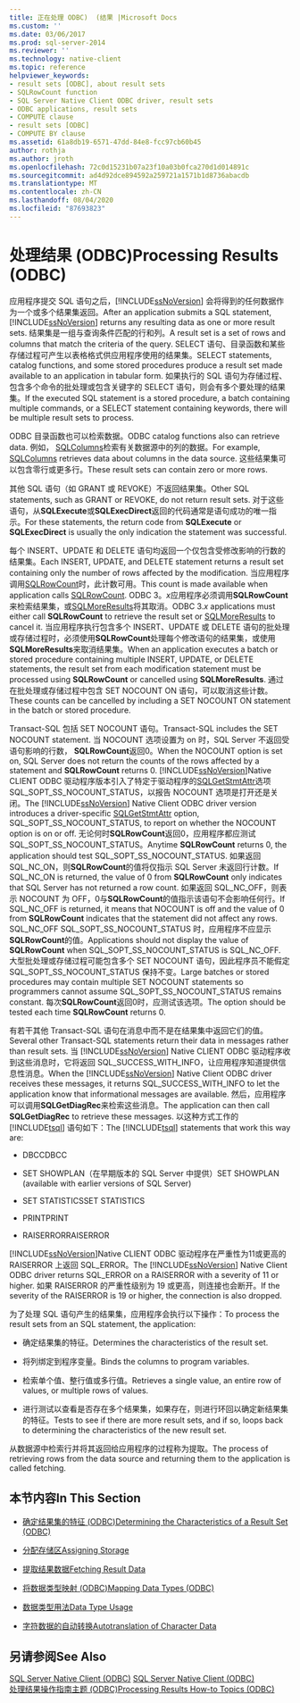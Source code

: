 ```yaml
---
title: 正在处理 ODBC)  (结果 |Microsoft Docs
ms.custom: ''
ms.date: 03/06/2017
ms.prod: sql-server-2014
ms.reviewer: ''
ms.technology: native-client
ms.topic: reference
helpviewer_keywords:
- result sets [ODBC], about result sets
- SQLRowCount function
- SQL Server Native Client ODBC driver, result sets
- ODBC applications, result sets
- COMPUTE clause
- result sets [ODBC]
- COMPUTE BY clause
ms.assetid: 61a8db19-6571-47dd-84e8-fcc97cb60b45
author: rothja
ms.author: jroth
ms.openlocfilehash: 72c0d15231b07a23f10a03b0fca270d1d014891c
ms.sourcegitcommit: ad4d92dce894592a259721a1571b1d8736abacdb
ms.translationtype: MT
ms.contentlocale: zh-CN
ms.lasthandoff: 08/04/2020
ms.locfileid: "87693823"
---
```

# <a name="processing-results-odbc"></a><span data-ttu-id="8d8ad-102">处理结果 (ODBC)</span><span class="sxs-lookup"><span data-stu-id="8d8ad-102">Processing Results (ODBC)</span></span>
  <span data-ttu-id="8d8ad-103">应用程序提交 SQL 语句之后，[!INCLUDE[ssNoVersion](../../includes/ssnoversion-md.md)] 会将得到的任何数据作为一个或多个结果集返回。</span><span class="sxs-lookup"><span data-stu-id="8d8ad-103">After an application submits a SQL statement, [!INCLUDE[ssNoVersion](../../includes/ssnoversion-md.md)] returns any resulting data as one or more result sets.</span></span> <span data-ttu-id="8d8ad-104">结果集是一组与查询条件匹配的行和列。</span><span class="sxs-lookup"><span data-stu-id="8d8ad-104">A result set is a set of rows and columns that match the criteria of the query.</span></span> <span data-ttu-id="8d8ad-105">SELECT 语句、目录函数和某些存储过程可产生以表格格式供应用程序使用的结果集。</span><span class="sxs-lookup"><span data-stu-id="8d8ad-105">SELECT statements, catalog functions, and some stored procedures produce a result set made available to an application in tabular form.</span></span> <span data-ttu-id="8d8ad-106">如果执行的 SQL 语句为存储过程、包含多个命令的批处理或包含关键字的 SELECT 语句，则会有多个要处理的结果集。</span><span class="sxs-lookup"><span data-stu-id="8d8ad-106">If the executed SQL statement is a stored procedure, a batch containing multiple commands, or a SELECT statement containing keywords, there will be multiple result sets to process.</span></span>  
  
 <span data-ttu-id="8d8ad-107">ODBC 目录函数也可以检索数据。</span><span class="sxs-lookup"><span data-stu-id="8d8ad-107">ODBC catalog functions also can retrieve data.</span></span> <span data-ttu-id="8d8ad-108">例如， [SQLColumns](../native-client-odbc-api/sqlcolumns.md)检索有关数据源中的列的数据。</span><span class="sxs-lookup"><span data-stu-id="8d8ad-108">For example, [SQLColumns](../native-client-odbc-api/sqlcolumns.md) retrieves data about columns in the data source.</span></span> <span data-ttu-id="8d8ad-109">这些结果集可以包含零行或更多行。</span><span class="sxs-lookup"><span data-stu-id="8d8ad-109">These result sets can contain zero or more rows.</span></span>  
  
 <span data-ttu-id="8d8ad-110">其他 SQL 语句（如 GRANT 或 REVOKE）不返回结果集。</span><span class="sxs-lookup"><span data-stu-id="8d8ad-110">Other SQL statements, such as GRANT or REVOKE, do not return result sets.</span></span> <span data-ttu-id="8d8ad-111">对于这些语句，从**SQLExecute**或**SQLExecDirect**返回的代码通常是语句成功的唯一指示。</span><span class="sxs-lookup"><span data-stu-id="8d8ad-111">For these statements, the return code from **SQLExecute** or **SQLExecDirect** is usually the only indication the statement was successful.</span></span>  
  
 <span data-ttu-id="8d8ad-112">每个 INSERT、UPDATE 和 DELETE 语句均返回一个仅包含受修改影响的行数的结果集。</span><span class="sxs-lookup"><span data-stu-id="8d8ad-112">Each INSERT, UPDATE, and DELETE statement returns a result set containing only the number of rows affected by the modification.</span></span> <span data-ttu-id="8d8ad-113">当应用程序调用[SQLRowCount](../native-client-odbc-api/sqlrowcount.md)时，此计数可用。</span><span class="sxs-lookup"><span data-stu-id="8d8ad-113">This count is made available when application calls [SQLRowCount](../native-client-odbc-api/sqlrowcount.md).</span></span> <span data-ttu-id="8d8ad-114">ODBC 3。*x*应用程序必须调用**SQLRowCount**来检索结果集，或[SQLMoreResults](../native-client-odbc-api/sqlmoreresults.md)将其取消。</span><span class="sxs-lookup"><span data-stu-id="8d8ad-114">ODBC 3.*x* applications must either call **SQLRowCount** to retrieve the result set or [SQLMoreResults](../native-client-odbc-api/sqlmoreresults.md) to cancel it.</span></span> <span data-ttu-id="8d8ad-115">当应用程序执行包含多个 INSERT、UPDATE 或 DELETE 语句的批处理或存储过程时，必须使用**SQLRowCount**处理每个修改语句的结果集，或使用**SQLMoreResults**来取消结果集。</span><span class="sxs-lookup"><span data-stu-id="8d8ad-115">When an application executes a batch or stored procedure containing multiple INSERT, UPDATE, or DELETE statements, the result set from each modification statement must be processed using **SQLRowCount** or cancelled using **SQLMoreResults**.</span></span> <span data-ttu-id="8d8ad-116">通过在批处理或存储过程中包含 SET NOCOUNT ON 语句，可以取消这些计数。</span><span class="sxs-lookup"><span data-stu-id="8d8ad-116">These counts can be cancelled by including a SET NOCOUNT ON statement in the batch or stored procedure.</span></span>  
  
 <span data-ttu-id="8d8ad-117">Transact-SQL 包括 SET NOCOUNT 语句。</span><span class="sxs-lookup"><span data-stu-id="8d8ad-117">Transact-SQL includes the SET NOCOUNT statement.</span></span> <span data-ttu-id="8d8ad-118">当 NOCOUNT 选项设置为 on 时，SQL Server 不返回受语句影响的行数， **SQLRowCount**返回0。</span><span class="sxs-lookup"><span data-stu-id="8d8ad-118">When the NOCOUNT option is set on, SQL Server does not return the counts of the rows affected by a statement and **SQLRowCount** returns 0.</span></span> <span data-ttu-id="8d8ad-119">[!INCLUDE[ssNoVersion](../../includes/ssnoversion-md.md)]Native CLIENT ODBC 驱动程序版本引入了特定于驱动程序的[SQLGetStmtAttr](../native-client-odbc-api/sqlgetstmtattr.md)选项 SQL_SOPT_SS_NOCOUNT_STATUS，以报告 NOCOUNT 选项是打开还是关闭。</span><span class="sxs-lookup"><span data-stu-id="8d8ad-119">The [!INCLUDE[ssNoVersion](../../includes/ssnoversion-md.md)] Native Client ODBC driver version introduces a driver-specific [SQLGetStmtAttr](../native-client-odbc-api/sqlgetstmtattr.md) option, SQL_SOPT_SS_NOCOUNT_STATUS, to report on whether the NOCOUNT option is on or off.</span></span> <span data-ttu-id="8d8ad-120">无论何时**SQLRowCount**返回0，应用程序都应测试 SQL_SOPT_SS_NOCOUNT_STATUS。</span><span class="sxs-lookup"><span data-stu-id="8d8ad-120">Anytime **SQLRowCount** returns 0, the application should test SQL_SOPT_SS_NOCOUNT_STATUS.</span></span> <span data-ttu-id="8d8ad-121">如果返回 SQL_NC_ON，则**SQLRowCount**的值将仅指示 SQL Server 未返回行计数。</span><span class="sxs-lookup"><span data-stu-id="8d8ad-121">If SQL_NC_ON is returned, the value of 0 from **SQLRowCount** only indicates that SQL Server has not returned a row count.</span></span> <span data-ttu-id="8d8ad-122">如果返回 SQL_NC_OFF，则表示 NOCOUNT 为 OFF，0与**SQLRowCount**的值指示该语句不会影响任何行。</span><span class="sxs-lookup"><span data-stu-id="8d8ad-122">If SQL_NC_OFF is returned, it means that NOCOUNT is off and the value of 0 from **SQLRowCount** indicates that the statement did not affect any rows.</span></span> <span data-ttu-id="8d8ad-123">SQL_NC_OFF SQL_SOPT_SS_NOCOUNT_STATUS 时，应用程序不应显示**SQLRowCount**的值。</span><span class="sxs-lookup"><span data-stu-id="8d8ad-123">Applications should not display the value of **SQLRowCount** when SQL_SOPT_SS_NOCOUNT_STATUS is SQL_NC_OFF.</span></span> <span data-ttu-id="8d8ad-124">大型批处理或存储过程可能包含多个 SET NOCOUNT 语句，因此程序员不能假定 SQL_SOPT_SS_NOCOUNT_STATUS 保持不变。</span><span class="sxs-lookup"><span data-stu-id="8d8ad-124">Large batches or stored procedures may contain multiple SET NOCOUNT statements so programmers cannot assume SQL_SOPT_SS_NOCOUNT_STATUS remains constant.</span></span> <span data-ttu-id="8d8ad-125">每次**SQLRowCount**返回0时，应测试该选项。</span><span class="sxs-lookup"><span data-stu-id="8d8ad-125">The option should be tested each time **SQLRowCount** returns 0.</span></span>  
  
 <span data-ttu-id="8d8ad-126">有若干其他 Transact-SQL 语句在消息中而不是在结果集中返回它们的值。</span><span class="sxs-lookup"><span data-stu-id="8d8ad-126">Several other Transact-SQL statements return their data in messages rather than result sets.</span></span> <span data-ttu-id="8d8ad-127">当 [!INCLUDE[ssNoVersion](../../includes/ssnoversion-md.md)] Native CLIENT ODBC 驱动程序收到这些消息时，它将返回 SQL_SUCCESS_WITH_INFO，让应用程序知道提供信息性消息。</span><span class="sxs-lookup"><span data-stu-id="8d8ad-127">When the [!INCLUDE[ssNoVersion](../../includes/ssnoversion-md.md)] Native Client ODBC driver receives these messages, it returns SQL_SUCCESS_WITH_INFO to let the application know that informational messages are available.</span></span> <span data-ttu-id="8d8ad-128">然后，应用程序可以调用**SQLGetDiagRec**来检索这些消息。</span><span class="sxs-lookup"><span data-stu-id="8d8ad-128">The application can then call **SQLGetDiagRec** to retrieve these messages.</span></span> <span data-ttu-id="8d8ad-129">以这种方式工作的 [!INCLUDE[tsql](../../includes/tsql-md.md)] 语句如下：</span><span class="sxs-lookup"><span data-stu-id="8d8ad-129">The [!INCLUDE[tsql](../../includes/tsql-md.md)] statements that work this way are:</span></span>  
  
-   <span data-ttu-id="8d8ad-130">DBCC</span><span class="sxs-lookup"><span data-stu-id="8d8ad-130">DBCC</span></span>  
  
-   <span data-ttu-id="8d8ad-131">SET SHOWPLAN（在早期版本的 SQL Server 中提供）</span><span class="sxs-lookup"><span data-stu-id="8d8ad-131">SET SHOWPLAN (available with earlier versions of SQL Server)</span></span>  
  
-   <span data-ttu-id="8d8ad-132">SET STATISTICS</span><span class="sxs-lookup"><span data-stu-id="8d8ad-132">SET STATISTICS</span></span>  
  
-   <span data-ttu-id="8d8ad-133">PRINT</span><span class="sxs-lookup"><span data-stu-id="8d8ad-133">PRINT</span></span>  
  
-   <span data-ttu-id="8d8ad-134">RAISERROR</span><span class="sxs-lookup"><span data-stu-id="8d8ad-134">RAISERROR</span></span>  
  
 <span data-ttu-id="8d8ad-135">[!INCLUDE[ssNoVersion](../../includes/ssnoversion-md.md)]Native CLIENT ODBC 驱动程序在严重性为11或更高的 RAISERROR 上返回 SQL_ERROR。</span><span class="sxs-lookup"><span data-stu-id="8d8ad-135">The [!INCLUDE[ssNoVersion](../../includes/ssnoversion-md.md)] Native Client ODBC driver returns SQL_ERROR on a RAISERROR with a severity of 11 or higher.</span></span> <span data-ttu-id="8d8ad-136">如果 RAISERROR 的严重性级别为 19 或更高，则连接也会断开。</span><span class="sxs-lookup"><span data-stu-id="8d8ad-136">If the severity of the RAISERROR is 19 or higher, the connection is also dropped.</span></span>  
  
 <span data-ttu-id="8d8ad-137">为了处理 SQL 语句产生的结果集，应用程序会执行以下操作：</span><span class="sxs-lookup"><span data-stu-id="8d8ad-137">To process the result sets from an SQL statement, the application:</span></span>  
  
-   <span data-ttu-id="8d8ad-138">确定结果集的特征。</span><span class="sxs-lookup"><span data-stu-id="8d8ad-138">Determines the characteristics of the result set.</span></span>  
  
-   <span data-ttu-id="8d8ad-139">将列绑定到程序变量。</span><span class="sxs-lookup"><span data-stu-id="8d8ad-139">Binds the columns to program variables.</span></span>  
  
-   <span data-ttu-id="8d8ad-140">检索单个值、整行值或多行值。</span><span class="sxs-lookup"><span data-stu-id="8d8ad-140">Retrieves a single value, an entire row of values, or multiple rows of values.</span></span>  
  
-   <span data-ttu-id="8d8ad-141">进行测试以查看是否存在多个结果集，如果存在，则进行环回以确定新结果集的特征。</span><span class="sxs-lookup"><span data-stu-id="8d8ad-141">Tests to see if there are more result sets, and if so, loops back to determining the characteristics of the new result set.</span></span>  
  
 <span data-ttu-id="8d8ad-142">从数据源中检索行并将其返回给应用程序的过程称为提取。</span><span class="sxs-lookup"><span data-stu-id="8d8ad-142">The process of retrieving rows from the data source and returning them to the application is called fetching.</span></span>  
  
## <a name="in-this-section"></a><span data-ttu-id="8d8ad-143">本节内容</span><span class="sxs-lookup"><span data-stu-id="8d8ad-143">In This Section</span></span>  
  
-   [<span data-ttu-id="8d8ad-144">确定结果集的特征 &#40;ODBC&#41;</span><span class="sxs-lookup"><span data-stu-id="8d8ad-144">Determining the Characteristics of a Result Set &#40;ODBC&#41;</span></span>](determining-the-characteristics-of-a-result-set-odbc.md)  
  
-   [<span data-ttu-id="8d8ad-145">分配存储区</span><span class="sxs-lookup"><span data-stu-id="8d8ad-145">Assigning Storage</span></span>](assigning-storage.md)  
  
-   [<span data-ttu-id="8d8ad-146">提取结果数据</span><span class="sxs-lookup"><span data-stu-id="8d8ad-146">Fetching Result Data</span></span>](fetching-result-data.md)  
  
-   [<span data-ttu-id="8d8ad-147">将数据类型映射 &#40;ODBC&#41;</span><span class="sxs-lookup"><span data-stu-id="8d8ad-147">Mapping Data Types &#40;ODBC&#41;</span></span>](mapping-data-types-odbc.md)  
  
-   [<span data-ttu-id="8d8ad-148">数据类型用法</span><span class="sxs-lookup"><span data-stu-id="8d8ad-148">Data Type Usage</span></span>](data-type-usage.md)  
  
-   [<span data-ttu-id="8d8ad-149">字符数据的自动转换</span><span class="sxs-lookup"><span data-stu-id="8d8ad-149">Autotranslation of Character Data</span></span>](autotranslation-of-character-data.md)  
  
## <a name="see-also"></a><span data-ttu-id="8d8ad-150">另请参阅</span><span class="sxs-lookup"><span data-stu-id="8d8ad-150">See Also</span></span>  
 <span data-ttu-id="8d8ad-151">[SQL Server Native Client &#40;ODBC&#41;](../native-client/odbc/sql-server-native-client-odbc.md) </span><span class="sxs-lookup"><span data-stu-id="8d8ad-151">[SQL Server Native Client &#40;ODBC&#41;](../native-client/odbc/sql-server-native-client-odbc.md) </span></span>  
 [<span data-ttu-id="8d8ad-152">处理结果操作指南主题 &#40;ODBC&#41;</span><span class="sxs-lookup"><span data-stu-id="8d8ad-152">Processing Results How-to Topics &#40;ODBC&#41;</span></span>](../../database-engine/dev-guide/processing-results-how-to-topics-odbc.md)  
  
  
